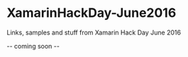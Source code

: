 # XamarinHackDay-June2016
Links, samples and stuff from Xamarin Hack Day June 2016

-- coming soon --
